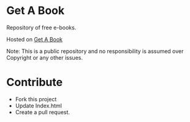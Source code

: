 # Get A Book
Repository of free e-books.

Hosted on [Get A Book](https://www.getabook.ml)

Note: This is a public repository and no responsibility is assumed over Copyright or any other issues.


# Contribute
* Fork this project
* Update Index.html
* Create a pull request.
